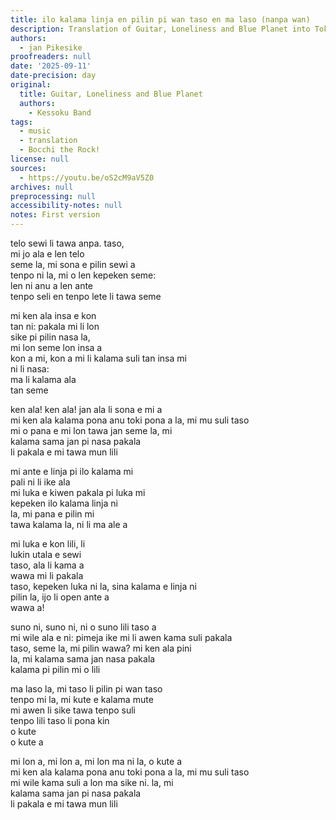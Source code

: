 ```yaml
---
title: ilo kalama linja en pilin pi wan taso en ma laso (nanpa wan)
description: Translation of Guitar, Loneliness and Blue Planet into Toki Pona.
authors:
  - jan Pikesike
proofreaders: null
date: '2025-09-11'
date-precision: day
original:
  title: Guitar, Loneliness and Blue Planet
  authors:
    - Kessoku Band
tags:
  - music
  - translation
  - Bocchi the Rock!
license: null
sources:
  - https://youtu.be/oS2cM9aV5Z0
archives: null
preprocessing: null
accessibility-notes: null
notes: First version
---
```


telo sewi li tawa anpa. taso,  
mi jo ala e len telo  
seme la, mi sona e pilin sewi a  
tenpo ni la, mi o len kepeken seme:  
len ni anu a len ante  
tenpo seli en tenpo lete li tawa seme  

mi ken ala insa e kon  
tan ni: pakala mi li lon  
sike pi pilin nasa la,  
mi lon seme lon insa a  
kon a mi, kon a mi li kalama suli tan insa mi  
ni li nasa:  
ma li kalama ala  
tan seme  

ken ala! ken ala! jan ala li sona e mi a  
mi ken ala kalama pona anu toki pona a la, mi mu suli taso  
mi o pana e mi lon tawa jan seme la, mi  
kalama sama jan pi nasa pakala  
li pakala e mi tawa mun lili  

mi ante e linja pi ilo kalama mi  
pali ni li ike ala  
mi luka e kiwen pakala pi luka mi  
kepeken ilo kalama linja ni  
la, mi pana e pilin mi  
tawa kalama la, ni li ma ale a  

mi luka e kon lili, li  
lukin utala e sewi  
taso, ala li kama a  
wawa mi li pakala  
taso, kepeken luka ni la, sina kalama e linja ni  
pilin la, ijo li open ante a  
wawa a!  

suno ni, suno ni, ni o suno lili taso a  
mi wile ala e ni: pimeja ike mi li awen kama suli pakala  
taso, seme la, mi pilin wawa? mi ken ala pini  
la, mi kalama sama jan nasa pakala  
kalama pi pilin mi o lili  

ma laso la, mi taso li pilin pi wan taso  
tenpo mi la, mi kute e kalama mute  
mi awen li sike tawa tenpo suli  
tenpo lili taso li pona kin  
o kute  
o kute a  

mi lon a, mi lon a, mi lon ma ni la, o kute a  
mi ken ala kalama pona anu toki pona a la, mi mu suli taso  
mi wile kama suli a lon ma sike ni. la, mi  
kalama sama jan pi nasa pakala  
li pakala e mi tawa mun lili  
